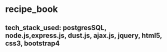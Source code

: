 # recipe_book
<h2> tech_stack_used: postgresSQL, node.js,express.js, dust.js, ajax.js, jquery, html5, css3, bootstrap4 </h2>
